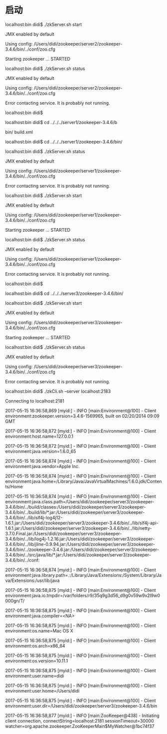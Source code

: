 # 启动

localhost:bin didi$ ./zkServer.sh start

JMX enabled by default

Using config: /Users/didi/zookeeper/server2/zookeeper-3.4.6/bin/../conf/zoo.cfg

Starting zookeeper ... STARTED

localhost:bin didi$ ./zkServer.sh status

JMX enabled by default

Using config: /Users/didi/zookeeper/server2/zookeeper-3.4.6/bin/../conf/zoo.cfg

Error contacting service. It is probably not running.

localhost:bin didi$

localhost:bin didi$ cd ../../../server1/zookeeper-3.4.6/b

bin/       build.xml

localhost:bin didi$ cd ../../../server1/zookeeper-3.4.6/bin/

localhost:bin didi$ ./zkServer.sh status

JMX enabled by default

Using config: /Users/didi/zookeeper/server1/zookeeper-3.4.6/bin/../conf/zoo.cfg

Error contacting service. It is probably not running.

localhost:bin didi$ ./zkServer.sh start

JMX enabled by default

Using config: /Users/didi/zookeeper/server1/zookeeper-3.4.6/bin/../conf/zoo.cfg

Starting zookeeper ... STARTED

localhost:bin didi$ ./zkServer.sh status

JMX enabled by default

Using config: /Users/didi/zookeeper/server1/zookeeper-3.4.6/bin/../conf/zoo.cfg

Error contacting service. It is probably not running.

localhost:bin didi$

localhost:bin didi$ cd ../../../server3/zookeeper-3.4.6/bin/

localhost:bin didi$ ./zkServer.sh start

JMX enabled by default

Using config: /Users/didi/zookeeper/server3/zookeeper-3.4.6/bin/../conf/zoo.cfg

Starting zookeeper ... STARTED

localhost:bin didi$ ./zkServer.sh status

JMX enabled by default

Using config: /Users/didi/zookeeper/server3/zookeeper-3.4.6/bin/../conf/zoo.cfg

Error contacting service. It is probably not running.

localhost:bin didi$ ./zkCli.sh –server localhost:2183

Connecting to localhost:2181

2017-05-15 16:36:58,869 \[myid:\] - INFO  \[main:Environment@100\] - Client environment:zookeeper.version=3.4.6-1569965, built on 02/20/2014 09:09 GMT

2017-05-15 16:36:58,872 \[myid:\] - INFO  \[main:Environment@100\] - Client environment:host.name=127.0.0.1

2017-05-15 16:36:58,872 \[myid:\] - INFO  \[main:Environment@100\] - Client environment:java.version=1.6.0\_65

2017-05-15 16:36:58,874 \[myid:\] - INFO  \[main:Environment@100\] - Client environment:java.vendor=Apple Inc.

2017-05-15 16:36:58,874 \[myid:\] - INFO  \[main:Environment@100\] - Client environment:java.home=/Library/Java/JavaVirtualMachines/1.6.0.jdk/Contents/Home

2017-05-15 16:36:58,874 \[myid:\] - INFO  \[main:Environment@100\] - Client environment:java.class.path=/Users/didi/zookeeper/server3/zookeeper-3.4.6/bin/../build/classes:/Users/didi/zookeeper/server3/zookeeper-3.4.6/bin/../build/lib/\*.jar:/Users/didi/zookeeper/server3/zookeeper-3.4.6/bin/../lib/slf4j-log4j12-1.6.1.jar:/Users/didi/zookeeper/server3/zookeeper-3.4.6/bin/../lib/slf4j-api-1.6.1.jar:/Users/didi/zookeeper/server3/zookeeper-3.4.6/bin/../lib/netty-3.7.0.Final.jar:/Users/didi/zookeeper/server3/zookeeper-3.4.6/bin/../lib/log4j-1.2.16.jar:/Users/didi/zookeeper/server3/zookeeper-3.4.6/bin/../lib/jline-0.9.94.jar:/Users/didi/zookeeper/server3/zookeeper-3.4.6/bin/../zookeeper-3.4.6.jar:/Users/didi/zookeeper/server3/zookeeper-3.4.6/bin/../src/java/lib/\*.jar:/Users/didi/zookeeper/server3/zookeeper-3.4.6/bin/../conf:

2017-05-15 16:36:58,874 \[myid:\] - INFO  \[main:Environment@100\] - Client environment:java.library.path=.:/Library/Java/Extensions:/System/Library/Java/Extensions:/usr/lib/java

2017-05-15 16:36:58,875 \[myid:\] - INFO  \[main:Environment@100\] - Client environment:java.io.tmpdir=/var/folders/r9/35q9g3d56\_d9g0v59w9x2l9w0000gn/T/

2017-05-15 16:36:58,875 \[myid:\] - INFO  \[main:Environment@100\] - Client environment:java.compiler=&lt;NA&gt;

2017-05-15 16:36:58,875 \[myid:\] - INFO  \[main:Environment@100\] - Client environment:os.name=Mac OS X

2017-05-15 16:36:58,875 \[myid:\] - INFO  \[main:Environment@100\] - Client environment:os.arch=x86\_64

2017-05-15 16:36:58,875 \[myid:\] - INFO  \[main:Environment@100\] - Client environment:os.version=10.11.1

2017-05-15 16:36:58,875 \[myid:\] - INFO  \[main:Environment@100\] - Client environment:user.name=didi

2017-05-15 16:36:58,875 \[myid:\] - INFO  \[main:Environment@100\] - Client environment:user.home=/Users/didi

2017-05-15 16:36:58,875 \[myid:\] - INFO  \[main:Environment@100\] - Client environment:user.dir=/Users/didi/zookeeper/server3/zookeeper-3.4.6/bin

2017-05-15 16:36:58,877 \[myid:\] - INFO  \[main:ZooKeeper@438\] - Initiating client connection, connectString=localhost:2181 sessionTimeout=30000 watcher=org.apache.zookeeper.ZooKeeperMain$MyWatcher@1bc74f37



